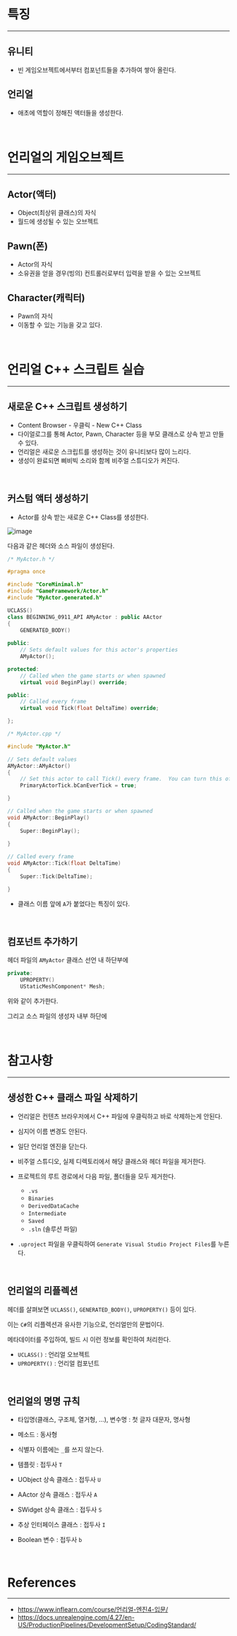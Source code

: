 
# 특징
---

## **유니티**
- 빈 게임오브젝트에서부터 컴포넌트들을 추가하여 쌓아 올린다.

## **언리얼**
- 애초에 역할이 정해진 액터들을 생성한다.


<br>

# 언리얼의 게임오브젝트
---

## **Actor(액터)**
 - Object(최상위 클래스)의 자식
 - 월드에 생성될 수 있는 오브젝트
 
## **Pawn(폰)**
 - Actor의 자식
 - 소유권을 얻을 경우(빙의) 컨트롤러로부터 입력을 받을 수 있는 오브젝트
 
## **Character(캐릭터)**
 - Pawn의 자식
 - 이동할 수 있는 기능을 갖고 있다.

<br>

# 언리얼 C++ 스크립트 실습
---

## 새로운 C++ 스크립트 생성하기
 - Content Browser - 우클릭 - New C++ Class
 - 다이얼로그를 통해 Actor, Pawn, Character 등을 부모 클래스로 상속 받고 만들 수 있다.
 - 언리얼은 새로운 스크립트를 생성하는 것이 유니티보다 많이 느리다.
 - 생성이 완료되면 삐비빅 소리와 함께 비주얼 스튜디오가 켜진다.

<br>

## 커스텀 액터 생성하기
 - Actor를 상속 받는 새로운 C++ Class를 생성한다.

![image](https://user-images.githubusercontent.com/42164422/133613064-77b00097-e9c2-4aff-ad62-9ee37a19341a.png)

다음과 같은 헤더와 소스 파일이 생성된다.

```cpp
/* MyActor.h */

#pragma once

#include "CoreMinimal.h"
#include "GameFramework/Actor.h"
#include "MyActor.generated.h"

UCLASS()
class BEGINNING_0911_API AMyActor : public AActor
{
    GENERATED_BODY()
    
public:
    // Sets default values for this actor's properties
    AMyActor();

protected:
    // Called when the game starts or when spawned
    virtual void BeginPlay() override;

public:
    // Called every frame
    virtual void Tick(float DeltaTime) override;

};
```

```cpp
/* MyActor.cpp */

#include "MyActor.h"

// Sets default values
AMyActor::AMyActor()
{
    // Set this actor to call Tick() every frame.  You can turn this off to improve performance if you don't need it.
    PrimaryActorTick.bCanEverTick = true;

}

// Called when the game starts or when spawned
void AMyActor::BeginPlay()
{
    Super::BeginPlay();
    
}

// Called every frame
void AMyActor::Tick(float DeltaTime)
{
    Super::Tick(DeltaTime);

}
```

- 클래스 이름 앞에 `A`가 붙었다는 특징이 있다.

<br>

## **컴포넌트 추가하기**

헤더 파일의 `AMyActor` 클래스 선언 내 하단부에

```cpp
private:
    UPROPERTY()
    UStaticMeshComponent* Mesh;
```

위와 같이 추가한다.

그리고 소스 파일의 생성자 내부 하단에



<br>

# 참고사항
---

## **생성한 C++ 클래스 파일 삭제하기**

- 언리얼은 컨텐츠 브라우저에서 C++ 파일에 우클릭하고 바로 삭제하는게 안된다.
- 심지어 이름 변경도 안된다.

- 일단 언리얼 엔진을 닫는다.
- 비주얼 스튜디오, 실제 디렉토리에서 해당 클래스와 헤더 파일을 제거한다.
- 프로젝트의 루트 경로에서 다음 파일, 폴더들을 모두 제거한다.
  - `.vs`
  - `Binaries`
  - `DerivedDataCache`
  - `Intermediate`
  - `Saved`
  - `.sln` (솔루션 파일)
- `.uproject` 파일을 우클릭하여 `Generate Visual Studio Project Files`를 누른다.

<br>

## **언리얼의 리플렉션**

헤더를 살펴보면 `UCLASS()`, `GENERATED_BODY()`, `UPROPERTY()` 등이 있다.

이는 `C#`의 리플렉션과 유사한 기능으로, 언리얼만의 문법이다.

메타데이터를 주입하여, 빌드 시 이런 정보를 확인하여 처리한다.

- `UCLASS()` : 언리얼 오브젝트
- `UPROPERTY()` : 언리얼 컴포넌트

<br>

## **언리얼의 명명 규칙**
- 타입명(클래스, 구조체, 열거형, ...), 변수명 : 첫 글자 대문자, 명사형
- 메소드 : 동사형
- 식별자 이름에는 `_`를 쓰지 않는다.

- 템플릿 : 접두사 `T`
- UObject 상속 클래스 : 접두사 `U`
- AActor 상속 클래스 : 접두사 `A`
- SWidget 상속 클래스 : 접두사 `S`
- 추상 인터페이스 클래스 : 접두사 `I`
- Boolean 변수 : 접두사 `b`

<br>

# References
---
- <https://www.inflearn.com/course/언리얼-엔진4-입문/>
- <https://docs.unrealengine.com/4.27/en-US/ProductionPipelines/DevelopmentSetup/CodingStandard/>

